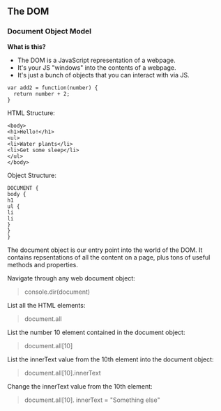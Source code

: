 ## The DOM

### Document Object Model

**What is this?**

- The DOM is a JavaScript representation of a webpage.
- It's your JS "windows" into the contents of a webpage.
- It's just a bunch of objects that you can interact with via JS.

```
var add2 = function(number) {
  return number + 2;
}
```

HTML Structure:

```
<body>
<h1>Hello!</h1>
<ul>
<li>Water plants</li>
<li>Get some sleep</li>
</ul>
</body>
```

Object Structure:

```
DOCUMENT {
body {
h1
ul {
li
li
}
}
}
```

The document object is our entry point into the world of the DOM.
It contains repsentations of all the content on a page, plus tons
of useful methods and properties.

Navigate through any web document object:

> console.dir(document)

List all the HTML elements:

> document.all

List the number 10 element contained in the document object:

> document.all[10]

List the innerText value from the 10th element into the document object:

> document.all[10].innerText

Change the innerText value from the 10th element:

> document.all[10]. innerText = "Something else"
